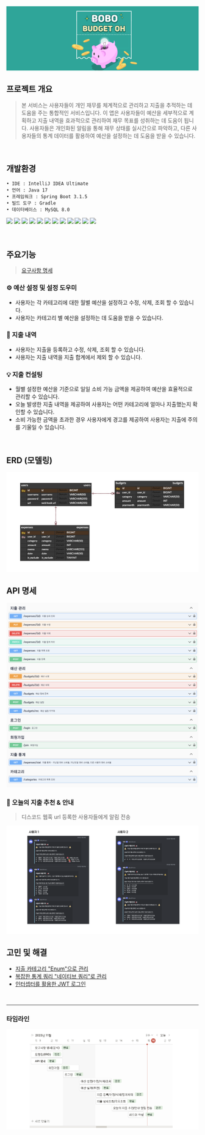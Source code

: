 
<img src = "images/bobo.png"/>

## 프로젝트 개요
> 본 서비스는 사용자들이 개인 재무를 체계적으로 관리하고 지출을 추적하는 데 도움을 주는 통합적인 서비스입니다.
> 이 앱은 사용자들이 예산을 세부적으로 계획하고 지출 내역을 효과적으로 관리하여 재무 목표를 성취하는 데 도움이 됩니다.
> 사용자들은 개인화된 알림을 통해 재무 상태를 실시간으로 파악하고, 다른 사용자들의 통계 데이터를 활용하여 예산을 설정하는 데 도움을 받을 수 있습니다.

<br/>

## 개발환경
```
• IDE : IntelliJ IDEA Ultimate
• 언어 : Java 17
• 프레임워크 : Spring Boot 3.1.5
• 빌드 도구 : Gradle
• 데이터베이스 : MySQL 8.0
```

<img src="https://img.shields.io/badge/Java-ED8B00?style=for-the-badge&logo=openjdk&logoColor=white"/></a>
<img src="https://img.shields.io/badge/Gradle-02303A?style=for-the-badge&logo=gradle&logoColor=white"/></a>
<img src="https://img.shields.io/badge/Spring Boot 3.1.5-6DB33F?style=for-the-badge&logo=spring&logoColor=white"/></a>
<img src="https://img.shields.io/badge/Spring Security-6DB33F?style=for-the-badge&logo=spring-security&logoColor=white"/></a>
<img src="https://img.shields.io/badge/JWT-000000?style=for-the-badge&logo=json-web-tokens&logoColor=white"/></a>
<img src="https://img.shields.io/badge/Spring Data JPA-gray?style=for-the-badge&logoColor=white"/></a>
<img src="https://img.shields.io/badge/QueryDSL-0078D4?style=for-the-badge&logo=Spring Data JPA&logoColor=white"/></a>
<img src="https://img.shields.io/badge/MySQL 8-4479A1?style=for-the-badge&logo=MySQL&logoColor=white"/></a>
<img src="https://img.shields.io/badge/Junit-25A162?style=for-the-badge&logo=JUnit5&logoColor=white"/></a>
<img src="https://img.shields.io/badge/Discord-7289DA?style=for-the-badge&logo=discord&logoColor=white"/></a>
<img src="https://img.shields.io/badge/Swagger-85EA2D?style=for-the-badge&logo=Swagger&logoColor=white"/></a>
<img src="https://img.shields.io/badge/GitHub-100000?style=for-the-badge&logo=github&logoColor=white"/></a>

<br/>

## 주요기능
> [요구사항 명세](https://docs.google.com/document/d/1H4a39PAr1TMuukR_pjNocQ8biqfBOcN10ddVE90MXqo/edit#heading=h.846n0chsqbqx)

### ⚙️ 예산 설정 및 설정 도우미
- 사용자는 각 카테고리에 대한 월별 예산을 설정하고 수정, 삭제, 조회 할 수 있습니다.
- 사용자는 카테고리 별 예산을 설정하는 데 도움을 받을 수 있습니다.

### 🧾 지출 내역
- 사용자는 지출을 등록하고 수정, 삭제, 조회 할 수 있습니다.
- 사용자는 지출 내역을 지출 합계에서 제외 할 수 있습니다.

### 💡 지출 컨설팅
- 월별 설정한 예산을 기준으로 일일 소비 가능 금액을 제공하여 예산을 효율적으로 관리할 수 있습니다.
- 오늘 발생한 지출 내역을 제공하여 사용자는 어떤 카테고리에 얼마나 지출했는지 확인할 수 있습니다.
- 소비 가능한 금액을 초과한 경우 사용자에게 경고를 제공하여 사용자는 지출에 주의를 기울일 수 있습니다.

<br/>

## ERD (모델링)
<img src = "images/erd.png"/>

<br/>

## API 명세
<img src = "images/api.png"/>

<br/>

### 🔔 오늘의 지출 추천 & 안내
> 디스코드 웹훅 url 등록한 사용자들에게 알림 전송

<img src = "images/alarm.png"/>

<br/>

## 고민 및 해결

- [지출 카테고리 "Enum"으로 관리]()
- [복잡한 통계 쿼리 "네이티브 쿼리"로 관리]()
- [인터셉터를 활용한 JWT 로그인]()

<br/>

---

### 타임라인
<img src = "images/timeline.png"/>